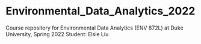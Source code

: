 # Environmental_Data_Analytics_2022

Course repository for Environmental Data Analytics (ENV 872L) at Duke University, Spring 2022
Student: Elsie Liu